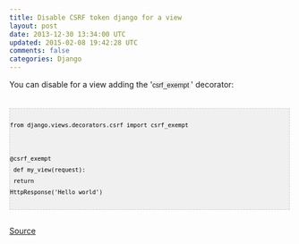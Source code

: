 ```yaml
---
title: Disable CSRF token django for a view
layout: post
date: 2013-12-30 13:34:00 UTC
updated: 2015-02-08 19:42:28 UTC
comments: false
categories: Django
---
```

You can disable for a view adding the '<span style="background-color: #f0f0f0; font-family: arial; font-size: 12px; line-height: 20px;">csrf_exempt</span><span style="background-color: #f0f0f0; font-family: arial; font-size: 12px; line-height: 20px;">&nbsp;</span>' decorator:<br /><br /><pre style="background-image: URL(http://2.bp.blogspot.com/_z5ltvMQPaa8/SjJXr_U2YBI/AAAAAAAAAAM/46OqEP32CJ8/s320/codebg.gif); background: #f0f0f0; border: 1px dashed #CCCCCC; color: black; font-family: arial; font-size: 12px; height: auto; line-height: 20px; overflow: auto; padding: 0px; text-align: left; width: 99%;"><code style="color: black; word-wrap: normal;"> from django.views.decorators.csrf import csrf_exempt  <br />   <br /> @csrf_exempt  <br /> def my_view(request):  <br />   return HttpResponse('Hello world')  <br /></code></pre><br /><a href="http://stackoverflow.com/a/16458216/273119">Source</a>